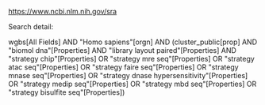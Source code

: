 https://www.ncbi.nlm.nih.gov/sra

Search detail:

wgbs[All Fields] AND "Homo sapiens"[orgn] AND (cluster_public[prop] AND "biomol dna"[Properties] AND "library layout paired"[Properties] AND "strategy chip"[Properties] OR "strategy mre seq"[Properties] OR "strategy atac seq"[Properties] OR "strategy faire seq"[Properties] OR "strategy mnase seq"[Properties] OR "strategy dnase hypersensitivity"[Properties] OR "strategy medip seq"[Properties] OR "strategy mbd seq"[Properties] OR "strategy bisulfite seq"[Properties])
